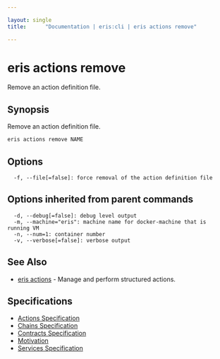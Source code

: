 ```yaml
---

layout: single
title:      "Documentation | eris:cli | eris actions remove"

---
```


# eris actions remove

Remove an action definition file.

## Synopsis

Remove an action definition file.

```bash
eris actions remove NAME
```

## Options

```
  -f, --file[=false]: force removal of the action definition file
```

## Options inherited from parent commands

```
  -d, --debug[=false]: debug level output
  -m, --machine="eris": machine name for docker-machine that is running VM
  -n, --num=1: container number
  -v, --verbose[=false]: verbose output
```

## See Also

* [eris actions](/docs/documentation/cli/latest/eris_actions/)	 - Manage and perform structured actions.

## Specifications

* [Actions Specification](/docs/documentation/cli/latest/actions_specification/)
* [Chains Specification](/docs/documentation/cli/latest/chains_specification/)
* [Contracts Specification](/docs/documentation/cli/latest/contracts_specification/)
* [Motivation](/docs/documentation/cli/latest/motivation/)
* [Services Specification](/docs/documentation/cli/latest/services_specification/)

